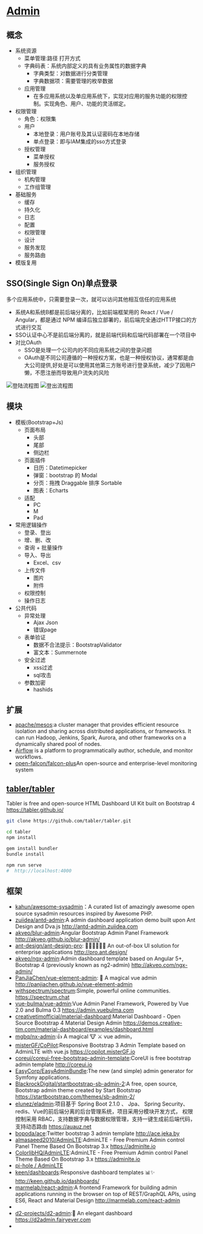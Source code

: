 # [Admin]()

## 概念

* 系统资源
    - 菜单管理:路径 打开方式
    - 字典码表：系统内部定义的具有业务属性的数据字典
        + 字典类型：对数据进行分类管理
        + 字典数据项：需要管理的枚举数据
    - 应用管理
        + 在多应用系统以及单应用系统下，实现对应用的服务功能的权限控制。实现角色、用户、功能的灵活绑定。
* 权限管理
    - 角色：权限集
    - 用户
        + 本地登录：用户账号及其认证密码在本地存储
        + 单点登录：即与IAM集成的sso方式登录
    - 授权管理
        + 菜单授权
        + 服务授权
* 组织管理
    - 机构管理
    - 工作组管理
* 基础服务
    - 缓存
    - 持久化
    - 日志
    - 配置
    - 权限管理
    - 设计
    - 服务发现
    - 服务路由
* 模版复用

## SSO(Single Sign On)单点登录

多个应用系统中，只需要登录一次，就可以访问其他相互信任的应用系统

* 系统A和系统B都是前后端分离的，比如前端框架用的 React / Vue / Angular，都是通过 NPM 编译后独立部署的，前后端完全通过HTTP接口的方式进行交互
* SSO认证中心不是前后端分离的，就是前端代码和后端代码部署在一个项目中
* 对比OAuth
    - SSO是处理一个公司内的不同应用系统之间的登录问题
    - OAuth是不同公司遵循的一种授权方案，也是一种授权协议，通常都是由大公司提供,好处是可以使用其他第三方账号进行登录系统，减少了因用户懒，不愿注册而导致用户流失的风险

![登陆流程图](../_static/sso_flow.jpg "Optional title")
![登出流程图](../_static/sso_signout_flow.jpg "Optional title")

## 模块

* 模板(Bootstrap+Js)
    - 页面布局
        + 头部
        + 尾部
        + 侧边栏
    - 页面插件
        + 日历：Datetimepicker
        + 弹窗：bootstrap 的 Modal
        + 分页：拖拽 Draggable 排序 Sortable
        + 图表：Echarts
    - 适配
        + PC
        + M
        + Pad
* 常用逻辑操作
    - 登录、登出
    - 增、删、改
    - 查询 + 批量操作
    - 导入、导出
        + Excel、csv
    - 上传文件
        + 图片
        + 附件
    - 权限控制
    - 操作日志
* 公共代码
    - 异常处理
        + Ajax Json
        + 错误page
    - 表单验证
        + 数据不合法提示：BootstrapValidator
        + 富文本：Summernote
    - 安全过滤
        + xss过滤
        + sql攻击
    - 参数加密
        + hashids

## 扩展

* [apache/mesos](https://github.com/apache/mesos):a cluster manager that provides efficient resource isolation and sharing across distributed applications, or frameworks. It can run Hadoop, Jenkins, Spark, Aurora, and other frameworks on a dynamically shared pool of nodes.
* [Airflow](https://github.com/apache/incubator-airflow) is a platform to programmatically author, schedule, and monitor workflows.
* [open-falcon/falcon-plus](https://github.com/open-falcon/falcon-plus)An open-source and enterprise-level monitoring system

## [tabler/tabler](https://github.com/tabler/tabler)

Tabler is free and open-source HTML Dashboard UI Kit built on Bootstrap 4 https://tabler.github.io/

```sh
git clone https://github.com/tabler/tabler.git

cd tabler
npm install

gem install bundler
bundle install

npm run serve
#  http://localhost:4000
```

## 框架

* [kahun/awesome-sysadmin](https://github.com/kahun/awesome-sysadmin)：A curated list of amazingly awesome open source sysadmin resources inspired by Awesome PHP.
* [zuiidea/antd-admin](https://github.com/zuiidea/antd-admin):A admin dashboard application demo built upon Ant Design and Dva.js http://antd-admin.zuiidea.com
* [akveo/blur-admin](https://github.com/akveo/blur-admin):Angular Bootstrap Admin Panel Framework http://akveo.github.io/blur-admin/
* [ant-design/ant-design-pro](https://github.com/ant-design/ant-design-pro): 👨🏻‍💻👩🏻‍💻 An out-of-box UI solution for enterprise applications http://pro.ant.design/
* [akveo/ngx-admin](https://github.com/akveo/ngx-admin):Admin dashboard template based on Angular 5+, Bootstrap 4 (previously known as ng2-admin) http://akveo.com/ngx-admin/
* [PanJiaChen/vue-element-admin](https://github.com/PanJiaChen/vue-element-admin): 🎉 A magical vue admin http://panjiachen.github.io/vue-element-admin
* [withspectrum/spectrum](https://github.com/withspectrum/spectrum):Simple, powerful online communities. https://spectrum.chat
* [vue-bulma/vue-admin](https://github.com/vue-bulma/vue-admin):Vue Admin Panel Framework, Powered by Vue 2.0 and Bulma 0.3 https://admin.vuebulma.com
* [creativetimofficial/material-dashboard](https://github.com/creativetimofficial/material-dashboard):Material Dashboard - Open Source Bootstrap 4 Material Design Admin https://demos.creative-tim.com/material-dashboard/examples/dashboard.html
* [mgbq/nx-admin](https://github.com/mgbq/nx-admin):👍 A magical 🐮 ⚔ vue admin，
* [misterGF/CoPilot](https://github.com/misterGF/CoPilot):Responsive Bootstrap 3 Admin Template based on AdminLTE with vue.js https://copilot.misterGF.io
* [coreui/coreui-free-bootstrap-admin-template](https://github.com/coreui/coreui-free-bootstrap-admin-template):CoreUI is free bootstrap admin template http://coreui.io
* [EasyCorp/EasyAdminBundle](https://github.com/EasyCorp/EasyAdminBundle):The new (and simple) admin generator for Symfony applications.
* [BlackrockDigital/startbootstrap-sb-admin-2](https://github.com/BlackrockDigital/startbootstrap-sb-admin-2):A free, open source, Bootstrap admin theme created by Start Bootstrap https://startbootstrap.com/themes/sb-admin-2/
* [elunez/eladmin](https://github.com/elunez/eladmin):项目基于 Spring Boot 2.1.0 、 Jpa、 Spring Security、redis、Vue的前后端分离的后台管理系统，项目采用分模块开发方式， 权限控制采用 RBAC，支持数据字典与数据权限管理，支持一键生成前后端代码，支持动态路由 https://auauz.net
* [bopoda/ace](https://github.com/bopoda/ace):Twitter bootstrap 3 admin template http://ace.jeka.by
* [almasaeed2010/AdminLTE](https://github.com/almasaeed2010/AdminLTE):AdminLTE - Free Premium Admin control Panel Theme Based On Bootstrap 3.x https://adminlte.io
* [ColorlibHQ/AdminLTE](https://github.com/ColorlibHQ/AdminLTE):AdminLTE - Free Premium Admin control Panel Theme Based On Bootstrap 3.x https://adminlte.io
* [ pi-hole / AdminLTE ](https://github.com/pi-hole/AdminLTE)
* [keen/dashboards](https://github.com/keen/dashboards):Responsive dashboard templates 📊✨ http://keen.github.io/dashboards/
* [marmelab/react-admin](https://github.com/marmelab/react-admin):A frontend Framework for building admin applications running in the browser on top of REST/GraphQL APIs, using ES6, React and Material Design http://marmelab.com/react-admin
* [](https://github.com/puikinsh/gentelella)
* [d2-projects/d2-admin](https://github.com/d2-projects/d2-admin):🌈 An elegant dashboard https://d2admin.fairyever.com
* [](https://github.com/iview/iview-admin)
